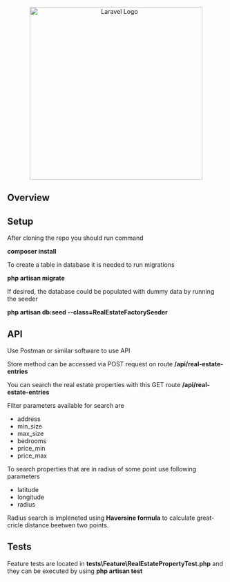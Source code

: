 <p align="center"><a href="https://laravel.com" target="_blank"><img src="https://raw.githubusercontent.com/laravel/art/master/logo-lockup/5%20SVG/2%20CMYK/1%20Full%20Color/laravel-logolockup-cmyk-red.svg" width="400" alt="Laravel Logo"></a></p>



## Overview

  

## Setup

  


After cloning the repo you should run command

**composer install**

  


To create a table in database it is needed to run migrations

**php artisan migrate**

  


If desired, the database could be populated with dummy data by running the seeder

**php artisan db:seed --class=RealEstateFactorySeeder**

  

## API
  
Use Postman or similar software to use API

Store method can be accessed via POST request on route 
**/api/real-estate-entries**

You can search the real estate properties with this GET route
**/api/real-estate-entries**

Filter parameters available for search are 

 - address
 - min_size
 - max_size
 - bedrooms
 - price_min
 - price_max
 
To search properties that are in radius of some point use following parameters 
 - latitude
 - longitude
 - radius
 
 Radius search is impleneted using **Haversine formula** to calculate great-cricle distance beetwen two points.

## Tests
Feature tests are located in 
**tests\Feature\RealEstatePropertyTest.php**
and they can be executed by using 
**php artisan test**
